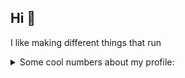 ## Hi 👋

I like making different things that run


<details>
<summary>Some cool numbers about my profile:</summary>
<div align='center'>


![stats](https://github-readme-stats.vercel.app/api?username=infernalsaber&theme=nightowl&)
![summary](https://github-profile-summary-cards.vercel.app/api/cards/profile-details?username=infernalsaber&theme=nightowl&layout=compact)
![top-langs](https://github-readme-stats.vercel.app/api/top-langs/?username=infernalsaber&theme=nightowl&layout=compact) \n
![hits](https://hits.seeyoufarm.com/api/count/incr/badge.svg?url=https%3A%2F%2Fgithub.com%2F{username}1212%2Fhit-counter)

</div>
</details>
